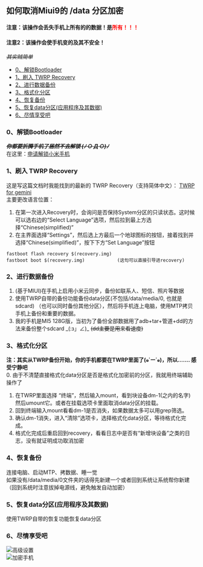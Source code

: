 ## 如何取消Miui9的 /data 分区加密 <!-- omit in toc -->
#### 注意：该操作会丢失手机上所有的的数据！是<font color=red>所有！！！</font> <!-- omit in toc -->  
#### 注意2：该操作会使手机变的及其不安全！ <!-- omit in toc -->  
~~*其实贼简单*~~

- [0、解锁Bootloader](#0解锁bootloader)
- [1、刷入 TWRP Recovery](#1刷入-twrp-recovery)
- [2、进行数据备份](#2进行数据备份)
- [3、格式化分区](#3格式化分区)
- [4、恢复备份](#4恢复备份)
- [5、恢复data分区(应用程序及其数据)](#5恢复data分区应用程序及其数据)
- [6、尽情享受吧](#6尽情享受吧)

### 0、解锁Bootloader
~~_**你都要折腾手机了居然不去解锁 (ﾉ ○ Д ○)ﾉ**_~~  
在这里：[申请解锁小米手机](http://www.miui.com/unlock/index.html)

### 1、刷入 TWRP Recovery
这是写这篇文档时我能找到的最新的 TWRP Recovery（支持简体中文）：
[TWRP for gemini](https://dl.twrp.me/gemini/)  
主要更改语言位置：  
1. 在第一次进入Recovery时，会询问是否保持System分区的只读状态。这时候可以选右边的“Select Language”选项，然后拉到最上方选择“Chinese(simplified)”  
2. 在主界面选择“Settings”，然后选上方最后一个地球图标的按钮，接着找到并选择“Chinese(simplified)”，按下下方“Set Language”按钮  

```
fastboot flash recovery $(recovery.img)
fastboot boot $(recovery.img)            (这句可以直接引导进recovery)
```

### 2、进行数据备份
1. (基于MIUI)在手机上启用小米云同步，备份如联系人、短信、照片等数据  
2. 使用TWRP自带的备份功能备份data分区(不包括/data/media/0, 也就是sdcard) （也可以同时备份其他分区），然后将手机连上电脑，使用MTP拷贝手机上备份和重要的数据。
3. 我的手机是MI5 128G版，当初为了备份全部数据用了adb+tar+管道+dd的方法来备份整个sdcard \_(:з」∠)\_ ~~(dd主要是用来看速度)~~

### 3、格式化分区
**注：其实从TWRP备份开始，你的手机都要在TWRP里面了(๑˙ー˙๑)，所以....... 感受宁静吧**  
0. 由于不清楚直接格式化data分区是否是格式化加密前的分区，我就用终端辅助操作了
1. 在TWRP里面选择 “终端”，然后输入mount，看到块设备dm-1(之内的名字) 然后umount它。或者在挂载选项卡里面取消data分区的挂载。
2. 回到终端输入mount看看dm-1是否消失，如果数据太多可以用grep筛选。
3. 确认dm-1消失，进入“清除”选项卡，选择格式化data分区，等待格式化完成。
4. 格式化完成后重启回到recovery，看看日志中是否有“新增块设备”之类的日志，没有就证明成功取消加密

### 4、恢复备份
连接电脑、启动MTP、拷数据、睡一觉  
如果没有/data/media/0文件夹的话得先新建一个或者回到系统让系统帮你新建（回到系统时注意拔掉电源线，避免触发自动加密）

### 5、恢复data分区(应用程序及其数据)
使用TWRP自带的恢复功能恢复data分区

### 6、尽情享受吧
![高级设置](../../.gitbook/assets/Advanced-Setting.png)  
![加密手机](../../.gitbook/assets/Encryption-Phone.png)
